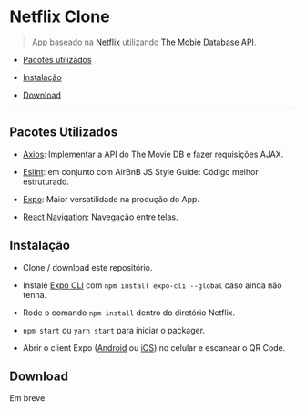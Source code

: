 # Netflix Clone

> App baseado na [Netflix](https://netflix.com) utilizando [The Mobie Database API](https://www.themoviedb.org).

- [Pacotes utilizados](#pacotes-utilizados)

- [Instalação](#instalação)

- [Download](#download)

---

## Pacotes Utilizados

- [Axios](https://github.com/axios/axios): Implementar a API do The Movie DB e fazer requisições AJAX.

- [Eslint](https://eslint.org): em conjunto com AirBnB JS Style Guide: Código melhor estruturado.

- [Expo](https://expo.io): Maior versatilidade na produção do App.

- [React Navigation](https://reactnavigation.org): Navegação entre telas.

## Instalação

- Clone / download este repositório.

- Instale [Expo CLI](https://expo.io/learn) com `npm install expo-cli --global` caso ainda não tenha.

- Rode o comando `npm install` dentro do diretório Netflix.

- `npm start` ou `yarn start` para iniciar o packager.

- Abrir o client Expo ([Android](https://play.google.com/store/apps/details?id=host.exp.exponent) ou [iOS](https://itunes.apple.com/app/apple-store/id982107779)) no celular e escanear o QR Code.

## Download

Em breve.
